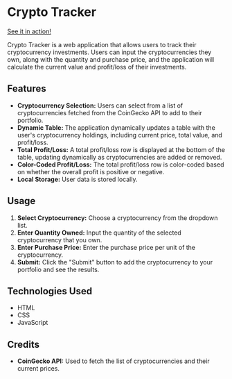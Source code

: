 # Crypto Tracker
[See it in action!](https://cryptotrackerproject2javascript.netlify.app/)

Crypto Tracker is a web application that allows users to track their cryptocurrency investments. Users can input the cryptocurrencies they own, along with the quantity and purchase price, and the application will calculate the current value and profit/loss of their investments.

## Features

- **Cryptocurrency Selection:** Users can select from a list of cryptocurrencies fetched from the CoinGecko API to add to their portfolio.
- **Dynamic Table:** The application dynamically updates a table with the user's cryptocurrency holdings, including current price, total value, and profit/loss.
- **Total Profit/Loss:** A total profit/loss row is displayed at the bottom of the table, updating dynamically as cryptocurrencies are added or removed.
- **Color-Coded Profit/Loss:** The total profit/loss row is color-coded based on whether the overall profit is positive or negative.
- **Local Storage:** User data is stored locally.

## Usage

1. **Select Cryptocurrency:** Choose a cryptocurrency from the dropdown list.
2. **Enter Quantity Owned:** Input the quantity of the selected cryptocurrency that you own.
3. **Enter Purchase Price:** Enter the purchase price per unit of the cryptocurrency.
4. **Submit:** Click the "Submit" button to add the cryptocurrency to your portfolio and see the results.


## Technologies Used

- HTML
- CSS
- JavaScript

## Credits

- **CoinGecko API:** Used to fetch the list of cryptocurrencies and their current prices.

